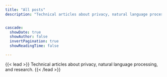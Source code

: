 ```yaml
---
title: "All posts"
description: "Technical articles about privacy, natural language processing, and research."


cascade:
  showDate: true
  showAuthor: false
  invertPagination: true
  showReadingTime: false

---
```


{{< lead >}}
Technical articles about privacy, natural language processing, and research.
{{< /lead >}}


